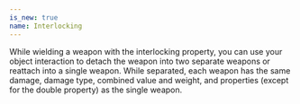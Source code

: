 ```yaml
---
is_new: true
name: Interlocking
---
```

While wielding a weapon with the interlocking property, you can use your object interaction to detach the weapon into two separate weapons or reattach into a single weapon. While separated, each weapon has the same damage, damage type, combined value and weight, and properties (except for the double property) as the single weapon. 